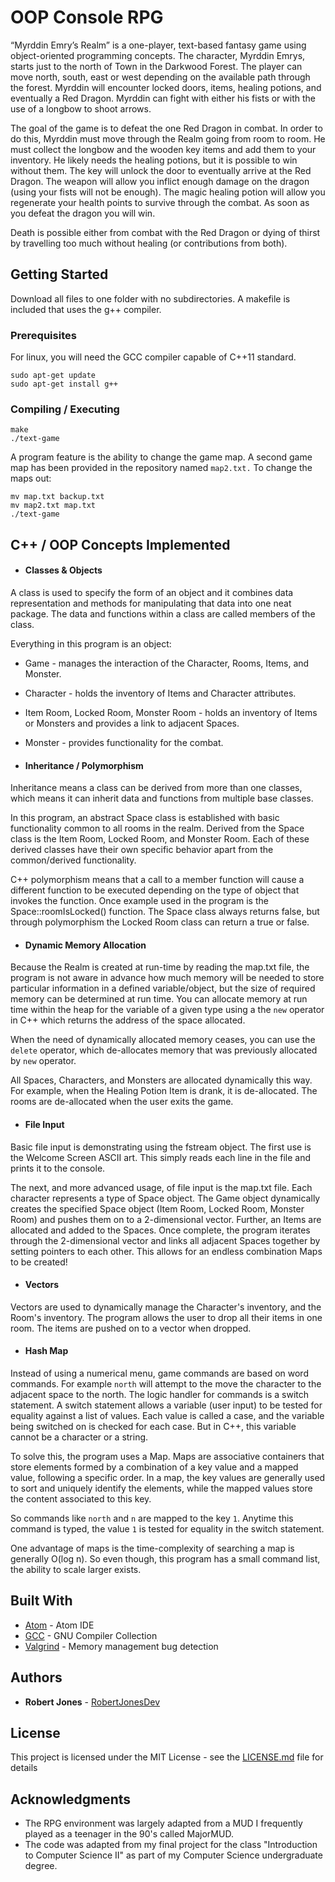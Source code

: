 # OOP Console RPG

“Myrddin Emry’s Realm” is a one-player, text-based fantasy game using object-oriented programming concepts. The character, Myrddin Emrys, starts just to the north of Town in the Darkwood Forest. The player can move north, south, east or west depending on the available path through the forest. Myrddin will encounter locked doors, items, healing potions, and eventually a Red Dragon. Myrddin can fight with either his fists or with the use of a longbow to shoot arrows.

The goal of the game is to defeat the one Red Dragon in combat. In order to do this, Myrddin must move through the Realm going from room to room. He must collect the longbow and the wooden key items and add them to your inventory. He likely needs the healing potions, but it is possible to win without them. The key will unlock the door to eventually arrive at the Red Dragon. The weapon will allow you inflict enough damage on the dragon (using your fists will not be enough). The magic healing potion will allow you regenerate your health points to survive through the combat. As soon as you defeat the dragon you will win.

Death is possible either from combat with the Red Dragon or dying of thirst by travelling too much without healing (or contributions from both).

## Getting Started

Download all files to one folder with no subdirectories. A makefile is included that uses the g++ compiler.

### Prerequisites

For linux, you will need the GCC compiler capable of C++11 standard.

```
sudo apt-get update
sudo apt-get install g++
```

### Compiling / Executing

```
make
./text-game
```

A program feature is the ability to change the game map. A second game map has been provided in the repository named `map2.txt.` To change the maps out:
```
mv map.txt backup.txt
mv map2.txt map.txt
./text-game
```

## C++ / OOP Concepts Implemented

* #### Classes & Objects

 A class is used to specify the form of an object and it combines data representation and methods for manipulating that data into one neat package. The data and functions within a class are called members of the class.

 Everything in this program is an object:
 * Game - manages the interaction of the Character, Rooms, Items, and Monster.
 * Character - holds the inventory of Items and Character attributes.
 * Item Room, Locked Room, Monster Room - holds an inventory of Items or Monsters and provides a link to adjacent Spaces.
 * Monster - provides functionality for the combat.

* #### Inheritance / Polymorphism
 Inheritance means a class can be derived from more than one classes, which means it can inherit data and functions from multiple base classes.

 In this program, an abstract Space class is established with basic functionality common to all rooms in the realm. Derived from the Space class is the Item Room, Locked Room, and Monster Room. Each of these derived classes have their own specific behavior apart from the common/derived functionality.

 C++ polymorphism means that a call to a member function will cause a different function to be executed depending on the type of object that invokes the function. Once example used in the program is the Space::roomIsLocked() function. The Space class always returns false, but through polymorphism the Locked Room class can return a true or false.

* #### Dynamic Memory Allocation
 Because the Realm is created at run-time by reading the map.txt file, the program is not aware in advance how much memory will be needed to store particular information in a defined variable/object, but the size of required memory can be determined at run time. You can allocate memory at run time within the heap for the variable of a given type using a the `new` operator in C++ which returns the address of the space allocated.

 When the need of dynamically allocated memory ceases, you can use the `delete` operator, which de-allocates memory that was previously allocated by `new` operator.

 All Spaces, Characters, and Monsters are allocated dynamically this way. For example, when the Healing Potion Item is drank, it is de-allocated. The rooms are de-allocated when the user exits the game.

* #### File Input
 Basic file input is demonstrating using the fstream object. The first use is the Welcome Screen ASCII art. This simply reads each line in the file and prints it to the console.

 The next, and more advanced usage, of file input is the map.txt file. Each character represents a type of Space object. The Game object dynamically creates the specified Space object (Item Room, Locked Room, Monster Room) and pushes them on to a 2-dimensional vector. Further, an Items are allocated and added to the Spaces. Once complete, the program iterates through the 2-dimensional vector and links all adjacent Spaces together by setting pointers to each other. This allows for an endless combination Maps to be created!

* #### Vectors

 Vectors are used to dynamically manage the Character's inventory, and the Room's inventory. The program allows the user to drop all their items in one room. The items are pushed on to a vector when dropped.

* #### Hash Map
 Instead of using a numerical menu, game commands are based on word commands. For example `north` will attempt to the move the character to the adjacent space to the north. The logic handler for commands is a switch statement. A switch statement allows a variable (user input) to be tested for equality against a list of values. Each value is called a case, and the variable being switched on is checked for each case. But in C++, this variable cannot be a character or a string.

 To solve this, the program uses a Map. Maps are associative containers that store elements formed by a combination of a key value and a mapped value, following a specific order. In a map, the key values are generally used to sort and uniquely identify the elements, while the mapped values store the content associated to this key.

 So commands like `north` and `n` are mapped to the key `1`. Anytime this command is typed, the value `1` is tested for equality in the switch statement.

 One advantage of maps is the time-complexity of searching a map is generally O(log n). So even though, this program has a small command list, the ability to scale larger exists.

## Built With

* [Atom](https://ide.atom.io/) - Atom IDE
* [GCC](https://gcc.gnu.org/) - GNU Compiler Collection
* [Valgrind](http://valgrind.org/) - Memory management bug detection

## Authors

* **Robert Jones** - [RobertJonesDev](https://github.com/robertjonesdev)

## License

This project is licensed under the MIT License - see the [LICENSE.md](LICENSE.md) file for details

## Acknowledgments

* The RPG environment was largely adapted from a MUD I frequently played as a teenager in the 90's called MajorMUD.
* The code was adapted from my final project for the class "Introduction to Computer Science II" as part of my Computer Science undergraduate degree.
